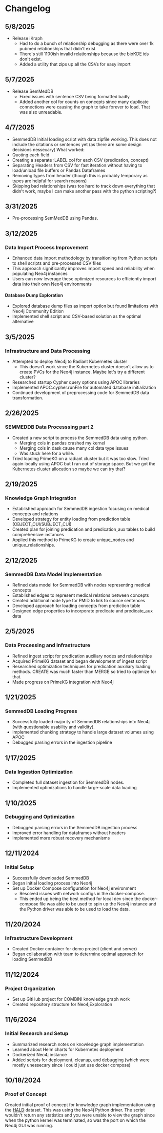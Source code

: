 # Changelog

## 5/8/2025
- Release iKraph
    - Had to do a bunch of relationship debugging as there were over 1k pubmed relationships that didn't exist. 
    - There's still 1100ish invalid relationships because the bioKDE ids don't exist. 
    - Added a utility that zips up all the CSVs for easy import

## 5/7/2025
- Release SemMedDB
    - Fixed issues with sentence CSV being formatted badly
    - Added another col for counts on concepts since many duplicate connections were causing the graph to take forever to load. That was also unreadable. 

## 4/7/2025
- SemmedDB Initial loading script with data zipfile working. This does not include the citations or sentences yet (as there are some design decisions nessecary)
What worked:
- Quoting each field
- Creating a separate :LABEL col for each CSV (predication, concept)
- Separating Headers from CSV for fast iteration without having to load/unload file buffers or Pandas Dataframes
- Removing types from header (though this is probably temporary as types are helpful for search reasons)
- Skipping bad relationships (was too hard to track down everything that didn't work, maybe I can make another pass with the python scripting?)

## 3/31/2025
- Pre-processing SemMedDB using Pandas. 

## 3/12/2025

### Data Import Process Improvement
- Enhanced data import methodology by transitioning from Python scripts to shell scripts and pre-processed CSV files
- This approach significantly improves import speed and reliability when populating Neo4j instances
- Users can now leverage these optimized resources to efficiently import data into their own Neo4j environments

#### Database Dump Exploration
- Explored database dump files as import option but found limitations with Neo4j Community Edition
- Implemented shell script and CSV-based solution as the optimal alternative

## 3/5/2025

### Infrastructure and Data Processing
- Attempted to deploy Neo4j to Radiant Kubernetes cluster
    - This doesn't work since the Kubernetes cluster doesn't allow us to create PVCs for the Neo4j instance. Maybe let's try a different cluster?
- Researched startup Cypher query options using APOC libraries
- Implemented APOC.cypher.runFile for automated database initialization
- Continued development of preprocessing code for SemmedDB data transformation. 

## 2/26/2025

### SEMMEDDB Data Processsing part 2
- Created a new script to process the SemmedDB data using python. 
    - Merging cols in pandas crashed my kernel
    - Merging cols in dask cause many col data type issues
    - Was stuck here for a while. 
- Tried loading PrimeKG on a radiant cluster but it was too slow. Tried again locally using APOC but I ran out of storage space. But we got the Kubernetes cluster allocation so maybe we can try that?

## 2/19/2025

### Knowledge Graph Integration
- Established approach for SemmedDB ingestion focusing on medical concepts and relations
- Developed strategy for entity loading from prediction table (OBJECT_CUI/SUBJECT_CUI)
- Created plan for joining predication and predication_aux tables to build comprehensive instances
- Applied this method to PrimeKG to create unique_nodes and unique_relationships. 

## 2/12/2025

### SemmedDB Data Model Implementation
- Refined data model for SemmedDB with nodes representing medical concepts
- Established edges to represent medical relations between concepts
- Created additional node type for PMID to link to source sentences
- Developed approach for loading concepts from prediction table
- Designed edge properties to incorporate predicate and predicate_aux data

## 2/5/2025

### Data Processing and Infrastructure
- Refined ingest script for predication auxiliary nodes and relationships
- Acquired PrimeKG dataset and began development of ingest script
- Researched optimization techniques for predication auxiliary loading methods. CREATE was much faster than MERGE so tried to optimize for that.
- Made progress on PrimeKG integration with Neo4j

## 1/21/2025

### SemmedDB Loading Progress
- Successfully loaded majority of SemmedDB relationships into Neo4j (with questionable usability and validity). 
- Implemented chunking strategy to handle large dataset volumes using APOC
- Debugged parsing errors in the ingestion pipeline

## 1/17/2025

### Data Ingestion Optimization
- Completed full dataset ingestion for SemmedDB nodes.
- Implemented optimizations to handle large-scale data loading

## 1/10/2025

### Debugging and Optimization
- Debugged parsing errors in the SemmedDB ingestion process
- Improved error handling for dataframes without headers
- Implemented more robust recovery mechanisms

## 12/11/2024

### Initial Setup
- Successfully downloaded SemmedDB
- Began initial loading process into Neo4j
- Set up Docker Compose configuration for Neo4j environment
    - Resolved issues with network configs in the docker-compose.
    - This ended up being the best method for local dev since the docker-compose file was able to be used to spin up the Neo4j instance and the Python driver was able to be used to load the data.

## 11/20/2024

### Infrastructure Development
- Created Docker container for demo project (client and server)
- Began collaboration with team to determine optimal approach for loading SemmedDB

## 11/12/2024

### Project Organization
- Set up GitHub project for COMBINI knowledge graph work
- Created repository structure for Neo4jExploration

## 11/6/2024

### Initial Research and Setup
- Summarized research notes on knowledge graph implementation
- Learned about Helm charts for Kubernetes deployment
- Dockerized Neo4j instance
- Added scripts for deployment, cleanup, and debugging (which were mostly unessecary since I could just use docker compose)

## 10/18/2024

### Proof of Concept
Created initial proof of concept for knowledge graph implementation using the [HALD](https://figshare.com/articles/dataset/HALD_a_human_aging_and_longevity_knowledge_graph_for_precision_gerontology_and_geroscience_analyses/22828196) dataset. This was using the Neo4j Python driver. The script wouldn't return any statistics and you were unable to view the graph since when the python kernel was terminated, so was the port on which the Neo4j GUI was running.